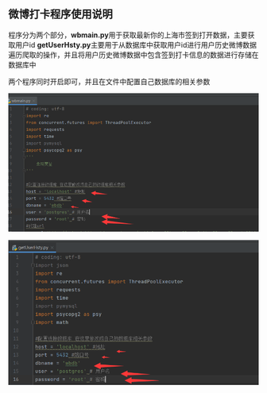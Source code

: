 ## 微博打卡程序使用说明

程序分为两个部分，**wbmain.py**用于获取最新你的上海市签到打开数据，主要获取用户id
**getUserHsty.py**主要用于从数据库中获取用户id进行用户历史微博数据遍历爬取的操作，并且将用户历史微博数据中包含签到打卡信息的数据进行存储在数据库中



两个程序同时开启即可，并且在文件中配置自己数据库的相关参数

![image-20210913090720261](image-20210913090720261.png)

![image-20210913090756105](image-20210913090756105.png)